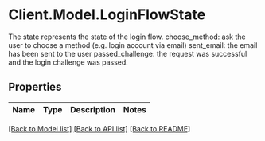 # Client.Model.LoginFlowState
The state represents the state of the login flow.  choose_method: ask the user to choose a method (e.g. login account via email) sent_email: the email has been sent to the user passed_challenge: the request was successful and the login challenge was passed.

## Properties

Name | Type | Description | Notes
------------ | ------------- | ------------- | -------------

[[Back to Model list]](../README.md#documentation-for-models) [[Back to API list]](../README.md#documentation-for-api-endpoints) [[Back to README]](../README.md)

